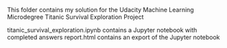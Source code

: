 This folder contains my solution for the Udacity Machine Learning Microdegree Titanic Survival Exploration Project

titanic_survival_exploration.ipynb contains a Jupyter notebook with completed answers
report.html contains an export of the Jupyter notebook
